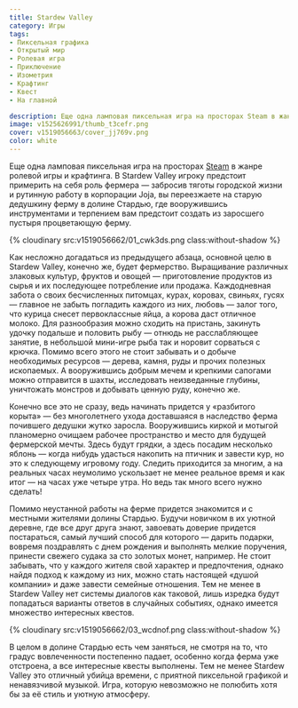 ```yaml
---
title: Stardew Valley
category: Игры
tags:
- Пиксельная графика
- Открытый мир
- Ролевая игра
- Приключение
- Изометрия
- Крафтинг
- Квест
- На главной

description: Еще одна ламповая пиксельная игра на просторах Steam в жанре ролевой игры и крафтинга, где игроку предстоит примерить на себя роль фермера...
image: v1525626991/thumb_t3cefr.png
cover: v1519056663/cover_jj769v.png
color: white
---
```


Еще одна ламповая пиксельная игра на просторах [Steam][1] в жанре ролевой игры и крафтинга. В Stardew Valley игроку предстоит примерить на себя роль фермера — забросив тяготы городской жизни и рутинную работу в корпорации Joja, вы переезжаете на старую дедушкину ферму в долине Стардью, где вооружившись инструментами и терпением вам предстоит создать из заросшего пустыря процветающую ферму.

<!-- more -->

{% cloudinary src:v1519056662/01_cwk3ds.png class:without-shadow %}

Как несложно догадаться из предыдущего абзаца, основной целю в Stardew Valley, конечно же, будет фермерство. Выращивание различных злаковых культур, фруктов и овощей — приготовление продуктов из сырья и их последующее потребление или продажа. Каждодневная забота о своих бесчисленных питомцах, курах, коровах, свиньях, гусях — главное не забыть погладить каждого из них, любовь — залог того, что курица снесет первоклассные яйца, а корова даст отличное молоко. Для разнообразия можно сходить на пристань, закинуть удочку подальше и половить рыбу — отнюдь не расслабляющее занятие, в небольшой мини-игре рыба так и норовит сорваться с крючка. Помимо всего этого не стоит забывать и о добыче необходимых ресурсов — дерева, камня, руды и прочих полезных ископаемых. А вооружившись добрым мечем и крепкими сапогами можно отправится в шахты, исследовать неизведанные глубины, уничтожать монстров и добывать ценную руду, конечно же.

Конечно все это не сразу, ведь начинать придется у «разбитого корыта» — без многолетнего ухода доставшаяся в наследство ферма почившего дедушки жутко заросла. Вооружившись киркой и мотыгой планомерно очищаем рабочее пространство и место для будущей фермерской мечты. Здесь будут грядки, а здесь посадим несколько яблонь — когда нибудь удасться накопить на птичник и завести кур, но это к следующему игровому году. Следить приходится за многим, а на реальных часах неумолимо ускользает не менее реальное время и как итог — на часах уже четыре утра. Но ведь так много всего нужно сделать!

Помимо неустанной работы на ферме придется знакомится и с местными жителями долины Стардью. Будучи новичком в их уютной деревне, где все друг друга знают, завоевать доверие придется постараться, самый лучший способ для которого — дарить подарки, вовремя поздравлять с днем рождения и выполнять мелкие поручения, принести свежего судака за сто золотых монет, например. Не стоит забывать, что у каждого жителя свой характер и предпочтения, однако найдя подход к каждому из них, можно стать настоящей «душой компании» и даже завести семейные отношения. Тем не менее в Stardew Valley нет системы диалогов как таковой, лишь изредка будут попадаться варианты ответов в случайных событиях, однако имеется множество интересных квестов.

{% cloudinary src:v1519056662/03_wcdnof.png class:without-shadow %}

В целом в долине Стардью есть чем заняться, не смотря на то, что градус вовлеченности постепенно падает, особенно когда ферма уже отстроена, а все интересные квесты выполнены. Тем не менее Stardew Valley это отличный убийца времени, с приятной пиксельной графикой и ненавязчивой музыкой. Игра, которую невозможно не полюбить хотя бы за её стиль и уютную атмосферу.

[1]:    http://store.steampowered.com/app/413150/